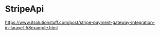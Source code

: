 # StripeApi
https://www.itsolutionstuff.com/post/stripe-payment-gateway-integration-in-laravel-58example.html
